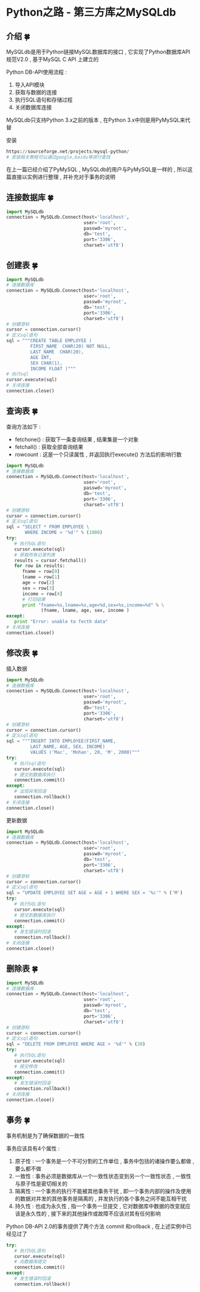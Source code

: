 # Python之路 - 第三方库之MySQLdb

## 介绍  🍀

MySQLdb是用于Python链接MySQL数据库的接口 , 它实现了Python数据库API规范V2.0 , 基于MySQL C API 上建立的

Python DB-API使用流程 : 

1. 导入API模块
2. 获取与数据的连接
3. 执行SQL语句和存储过程
4. 关闭数据库连接

MySQLdb只支持Python 3.x之前的版本 , 在Python 3.x中则是用PyMySQL来代替

安装

```python
https://sourceforge.net/projects/mysql-python/
# 安装相关教程可以通过google,baidu等进行查找
```

在上一篇已经介绍了PyMySQL , MySQLdb的用户与PyMySQL是一样的 , 所以这篇直接以实例进行整理 , 并补充对于事务的说明

## 连接数据库  🍀

```python
import MySQLdb
connection = MySQLdb.Connect(host='localhost',
                             user='root',
                             passwd='myroot',
                             db='test',
                             port='3306',
                             charset='utf8')
```

## 创建表  🍀

```python
import MySQLdb
# 连接数据库
connection = MySQLdb.Connect(host='localhost',
                             user='root',
                             passwd='myroot',
                             db='test',
                             port='3306',
                             charset='utf8')
# 创建游标
cursor = connection.cursor()
# 定义sql语句
sql = """CREATE TABLE EMPLOYEE (
         FIRST_NAME  CHAR(20) NOT NULL,
         LAST_NAME  CHAR(20),
         AGE INT,  
         SEX CHAR(1),
         INCOME FLOAT )"""
# 执行sql
cursor.execute(sql)
# 关闭连接
connection.close()
```

## 查询表  🍀

查询方法如下 : 

- fetchone() : 获取下一条查询结果 , 结果集是一个对象
- fetchall() : 获取全部查询结果
- rowcount : 这是一个只读属性 , 并返回执行execute() 方法后的影响行数

```python
import MySQLdb
# 连接数据库
connection = MySQLdb.Connect(host='localhost',
                             user='root',
                             passwd='myroot',
                             db='test',
                             port='3306',
                             charset='utf8')
# 创建游标
cursor = connection.cursor()
# 定义sql语句
sql = "SELECT * FROM EMPLOYEE \
       WHERE INCOME > '%d'" % (1000)
try:
   # 执行SQL语句
   cursor.execute(sql)
   # 获取所有记录列表
   results = cursor.fetchall()
   for row in results:
      fname = row[0]
      lname = row[1]
      age = row[2]
      sex = row[3]
      income = row[4]
      # 打印结果
      print "fname=%s,lname=%s,age=%d,sex=%s,income=%d" % \
             (fname, lname, age, sex, income )
except:
   print "Error: unable to fecth data"
# 关闭连接
connection.close()
```

## 修改表  🍀

插入数据

```python
import MySQLdb
# 连接数据库
connection = MySQLdb.Connect(host='localhost',
                             user='root',
                             passwd='myroot',
                             db='test',
                             port='3306',
                             charset='utf8')
# 创建游标
cursor = connection.cursor()
# 定义sql语句
sql = """INSERT INTO EMPLOYEE(FIRST_NAME,
         LAST_NAME, AGE, SEX, INCOME)
         VALUES ('Mac', 'Mohan', 20, 'M', 2000)"""
try:
   # 执行sql语句
   cursor.execute(sql)
   # 提交到数据库执行
   connection.commit()
except:
   # 出现异常回滚
   connection.rollback()
# 关闭连接
connection.close()
```

更新数据

```python
import MySQLdb
# 连接数据库
connection = MySQLdb.Connect(host='localhost',
                             user='root',
                             passwd='myroot',
                             db='test',
                             port='3306',
                             charset='utf8')
# 创建游标 
cursor = connection.cursor()
# 定义sql语句
sql = "UPDATE EMPLOYEE SET AGE = AGE + 1 WHERE SEX = '%c'" % ('M')
try:
   # 执行SQL语句
   cursor.execute(sql)
   # 提交到数据库执行
   connection.commit()
except:
   # 发生错误时回滚
   connection.rollback()
# 关闭连接
connection.close()
```

## 删除表  🍀

```python
import MySQLdb
# 连接数据库
connection = MySQLdb.Connect(host='localhost',
                             user='root',
                             passwd='myroot',
                             db='test',
                             port='3306',
                             charset='utf8')
# 创建游标 
cursor = connection.cursor()
# 定义sql语句
sql = "DELETE FROM EMPLOYEE WHERE AGE > '%d'" % (20)
try:
   # 执行SQL语句
   cursor.execute(sql)
   # 提交修改
   connection.commit()
except:
   # 发生错误时回滚
   connection.rollback()
# 关闭连接
connection.close()
```

## 事务  🍀

事务机制是为了确保数据的一致性

事务应该具有4个属性 : 

1. 原子性 : 一个事务是一个不可分割的工作单位 , 事务中包括的诸操作要么都做 , 要么都不做
2. 一致性 : 事务必须是数据库从一个一致性状态变到另一个一致性状态 , 一致性与原子性是密切相关的
3. 隔离性 : 一个事务的执行不能被其他事务干扰 , 即一个事务内部的操作及使用的数据对并发的其他事务是隔离的 , 并发执行的各个事务之间不能互相干扰
4. 持久性 : 也成为永久性 , 指一个事务一旦提交 , 它对数据库中数据的改变就应该是永久性的 , 接下来的其他操作或故障不应该对其有任何影响

Python DB-API 2.0的事务提供了两个方法 commit 和rollback , 在上述实例中已经见过了

```python
try:
   # 执行SQL语句
   cursor.execute(sql)
   # 向数据库提交
   connection.commit()
except:
   # 发生错误时回滚
   connection.rollback()
```
